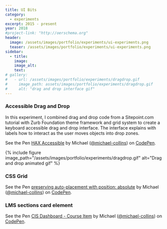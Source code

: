 ```yaml
---
title: UI Bits
category:
  - experiments
excerpt: 2015 - present
year: 2018
#project-link: "http://oerschema.org"
header:
  image: /assets/images/portfolio/experiments/ui-experiments.png
  teaser: /assets/images/portfolio/experiments/ui-experiments.png
sidebar:
  - title:
    image:
    image_alt:
    text:
# gallery:
#   - url: /assets/images/portfolio/experiments/dragdrop.gif
#     image_path: assets/images/portfolio/experiments/dragdrop.gif
#     alt: "drag and drop interface gif"
---
```



### Accessible Drag and Drop

In this experiment, I combined drag and drop code from a Sitepoint.com tutorial with Zurb Foundation theme framework and grid system to create a keyboard accessible drag and drop interface. The interface explains with labels how to interact as the user moves objects into drop zones.

<p data-height="460" data-theme-id="light" data-slug-hash="memxpe" data-default-tab="result" data-user="michael-collins" data-pen-title="HAX Accessible" class="codepen">See the Pen <a href="https://codepen.io/michael-collins/pen/memxpe/">HAX Accessible</a> by Michael (<a href="https://codepen.io/michael-collins">@michael-collins</a>) on <a href="https://codepen.io">CodePen</a>.</p>
<script async src="https://static.codepen.io/assets/embed/ei.js"></script>

{% include figure image_path="/assets/images/portfolio/experiments/dragdrop.gif" alt="Drag and drop animated gif" %}

### CSS Grid

<p data-height="600" data-theme-id="light" data-slug-hash="JamrYY" data-default-tab="result" data-user="michael-collins" data-pen-title="preserving auto-placement with position: absolute" class="codepen">See the Pen <a href="https://codepen.io/michael-collins/pen/JamrYY/">preserving auto-placement with position: absolute</a> by Michael (<a href="https://codepen.io/michael-collins">@michael-collins</a>) on <a href="https://codepen.io">CodePen</a>.</p>
<script async src="https://static.codepen.io/assets/embed/ei.js"></script>

### LMS sections card element

<p data-height="460" data-theme-id="light" data-slug-hash="pEVkaj" data-default-tab="result" data-user="michael-collins" data-pen-title="CIS Dashboard - Course Item" class="codepen">See the Pen <a href="https://codepen.io/michael-collins/pen/pEVkaj/">CIS Dashboard - Course Item</a> by Michael (<a href="https://codepen.io/michael-collins">@michael-collins</a>) on <a href="https://codepen.io">CodePen</a>.</p>
<script async src="https://static.codepen.io/assets/embed/ei.js"></script>




